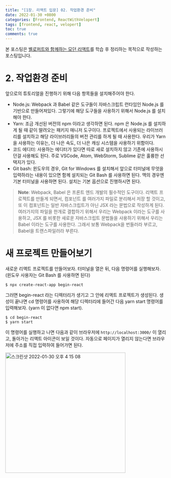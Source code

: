 ```yaml
---
title: "[1장. 리액트 입문] 02. 작업환경 준비"
date: 2022-01-30 +0800
categories: [Frontend, ReactWithVelopert]
tags: [frontend, react, velopert]
toc: true
comments: true
---
```


본 포스팅은 [벨로퍼트와 함께하는 모던 리액트](https://react.vlpt.us/)를 학습 후 정리하는 목적으로 작성하는 포스팅입니다.

# 2. 작업환경 준비
앞으로의 튜토리얼을 진행하기 위해 다음 항목들을 설치해주어야 한다.

- Node.js: Webpack 과 Babel 같은 도구들이 자바스크립트 런타임인 Node.js 를 기반으로 만들어져있다. 그렇기에 해당 도구들을 사용하기 위해서 Node.js 를 설치해야 한다.
- Yarn: 조금 개선된 버전의 npm 이라고 생각하면 된다. npm 은 Node.js 를 설치하게 될 때 같이 딸려오는 패키지 매니저 도구이다. 프로젝트에서 사용되는 라이브러리를 설치하고 해당 라이브러리들의 버전 관리를 하게 될 때 사용한다. 우리가 Yarn 을 사용하는 이유는, 더 나은 속도, 더 나은 캐싱 시스템을 사용하기 위함이다.
- 코드 에디터: 사용하는 에디터가 있다면 따로 새로 설치하지 않고 기존에 사용하시던걸 사용해도 된다. 주로 VSCode, Atom, WebStorm, Sublime 같은 훌륭한 선택지가 있다.
- Git bash: 윈도우의 경우, Git for Windows 를 설치해서 앞으로 터미널에 무엇을 입력하라는 내용이 있으면 함께 설치되는 Git Bash 를 사용하면 된다. 맥의 경우엔 기본 터미널을 사용하면 된다. 설치는 기본 옵션으로 진행하시면 된다.

> **Note**: Webpack, Babel 은 프론트 엔드 개발의 필수적인 도구이다. 리액트 프로젝트를 만들게 되면서, 컴포넌트 를 여러가지 파일로 분리해서 저장 할 것이고, 또 이 컴포넌트는 일반 자바스크립트가 아닌 JSX 라는 문법으로 작성하게 된다. 여러가지의 파일을 한개로 결합하기 위해서 우리는 Webpack 이라는 도구를 사용하고, JSX 를 비롯한 새로운 자바스크립트 문법들을 사용하기 위해서 우리는 Babel 이라는 도구를 사용한다. 그래서 보통 Webpack을 번들러라 부르고, Babel을 트랜스파일러라 부른다.

# 새 프로젝트 만들어보기
새로운 리액트 프로젝트를 만들어보자. 터미널을 열은 뒤, 다음 명령어를 실행해보자. (윈도우 사용자는 Git Bash 를 사용하면 된다)

```
$ npx create-react-app begin-react
```

그러면 begin-react 라는 디렉터리가 생기고 그 안에 리액트 프로젝트가 생성된다. 생성이 끝나면 cd 명령어를 사용하여 해당 디렉터리에 들어간 다음 yarn start 명령어를 입력해보자. (yarn 이 없다면 npm start).

```
$ cd begin-react
$ yarn start
```

이 명령어를 실행하고 나면 다음과 같이 브라우저에 `http://localhost:3000/` 이 열리고, 돌아가는 리액트 아이콘이 보일 것이다. 자동으로 페이지가 열리지 않는다면 브라우저에 주소를 직접 입력하여 들어가면 된다.

<img width="375" alt="스크린샷 2022-01-30 오후 4 15 08" src="https://user-images.githubusercontent.com/44339530/151690478-4213b153-d3e2-4540-ad3c-05bcd683ba51.png">
